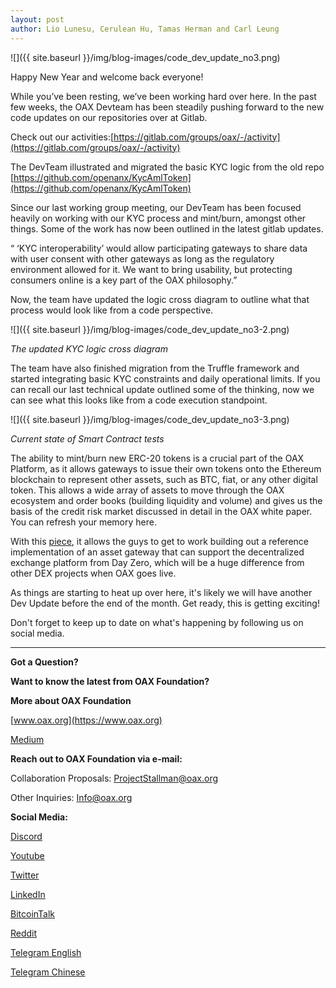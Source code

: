 ```yaml
---
layout: post
author: Lio Lunesu, Cerulean Hu, Tamas Herman and Carl Leung
---
```


![]({{ site.baseurl }}/img/blog-images/code_dev_update_no3.png)

Happy New Year and welcome back everyone!

While you’ve been resting, we’ve been working hard over here. In the past few weeks, the OAX Devteam has been steadily pushing forward to the new code updates on our repositories over at Gitlab.

Check out our activities:[https://gitlab.com/groups/oax/-/activity](https://gitlab.com/groups/oax/-/activity)

The DevTeam illustrated and migrated the basic KYC logic from the old repo [https://github.com/openanx/KycAmlToken](https://github.com/openanx/KycAmlToken)

Since our last working group meeting, our DevTeam has been focused heavily on working with our KYC process and mint/burn, amongst other things. Some of the work has now been outlined in the latest gitlab updates.

“ ‘KYC interoperability’ would allow participating gateways to share data with user consent with other gateways as long as the regulatory environment allowed for it. We want to bring usability, but protecting consumers online is a key part of the OAX philosophy.”

Now, the team have updated the logic cross diagram to outline what that process would look like from a code perspective.

![]({{ site.baseurl }}/img/blog-images/code_dev_update_no3-2.png)

_The updated KYC logic cross diagram_ 

The team have also finished migration from the Truffle framework and started integrating basic KYC constraints and daily operational limits. If you can recall our last technical update outlined some of the thinking, now we can see what this looks like from a code execution standpoint. 

![]({{ site.baseurl }}/img/blog-images/code_dev_update_no3-3.png)

_Current state of Smart Contract tests_ 

The ability to mint/burn new ERC-20 tokens is a crucial part of the OAX Platform, as it allows gateways to issue their own tokens onto the Ethereum blockchain to represent other assets, such as BTC, fiat, or any other digital token. This allows a wide array of assets to move through the OAX ecosystem and order books (building liquidity and volume) and gives us the basis of the credit risk market discussed in detail in the OAX white paper. You can refresh your memory here.

With this [piece](https://drive.google.com/viewerng/viewer?url=https://www.openanx.org/en/assets/whitepaper/openANX_White_Paper_ENU.pdf), it allows the guys to get to work building out a reference implementation of an asset gateway that can support the decentralized exchange platform from Day Zero, which will be a huge difference from other DEX projects when OAX goes live. 

As things are starting to heat up over here, it's likely we will have another Dev Update before the end of the month. Get ready, this is getting exciting! 

Don't forget to keep up to date on what's happening by following us on social media. 

---

**Got a Question?**

**Want to know the latest from OAX Foundation?**

**More about OAX Foundation**

[www.oax.org](https://www.oax.org)

[Medium](https://medium.com/@OAX_Foundation)  
  

**Reach out to OAX Foundation via e-mail:**

Collaboration Proposals: [ProjectStallman@oax.org](ProjectStallman@oax.org)

Other Inquiries: [Info@oax.org](Info@oax.org)

**Social Media:**

[Discord](https://discordapp.com/invite/ZH5YHkb)

[Youtube](https://bit.ly/2Bvsk73)

[Twitter](https://twitter.com/OAX_Foundation)

[LinkedIn](https://www.linkedin.com/company/oax-foundation/)

[BitcoinTalk](http://bitcointalk.org/index.php?topic=1943946)

[Reddit](https://www.reddit.com/r/OpenANX/)

[Telegram English](https://t.me/openanxteam)

[Telegram Chinese](https://t.me/oax_cn)